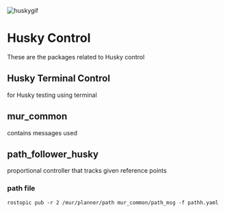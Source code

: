 ![huskygif](https://user-images.githubusercontent.com/75785603/126956952-6ba4b37d-5abd-46a7-b392-22ab6943f270.gif)

# Husky  Control

These are the packages related to Husky control

## Husky Terminal Control
for Husky testing using terminal

## mur_common
contains messages used

## path_follower_husky
proportional controller that tracks given reference points
### path file
`rostopic pub -r 2 /mur/planner/path mur_common/path_msg -f pathh.yaml`


